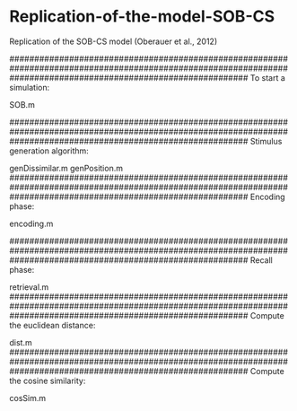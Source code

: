 # Replication-of-the-model-SOB-CS
Replication of the SOB-CS model (Oberauer et al., 2012)

################################################################################################################################################################
To start a simulation:

SOB.m

################################################################################################################################################################
Stimulus generation algorithm:

genDissimilar.m
genPosition.m
################################################################################################################################################################
Encoding phase:

encoding.m

################################################################################################################################################################
Recall phase:

retrieval.m
################################################################################################################################################################
Compute the euclidean distance:

dist.m
################################################################################################################################################################
Compute the cosine similarity:

cosSim.m
